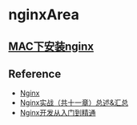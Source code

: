 # nginxArea

## [MAC下安装nginx](https://segmentfault.com/a/1190000016020328)

## Reference

- [Nginx](https://nginx.org/)
- [Nginx实战（共十一章）总述&汇总](https://blog.csdn.net/ouyida3/article/details/86771967)
- [Nginx开发从入门到精通](http://tengine.taobao.org/book/index.html)
